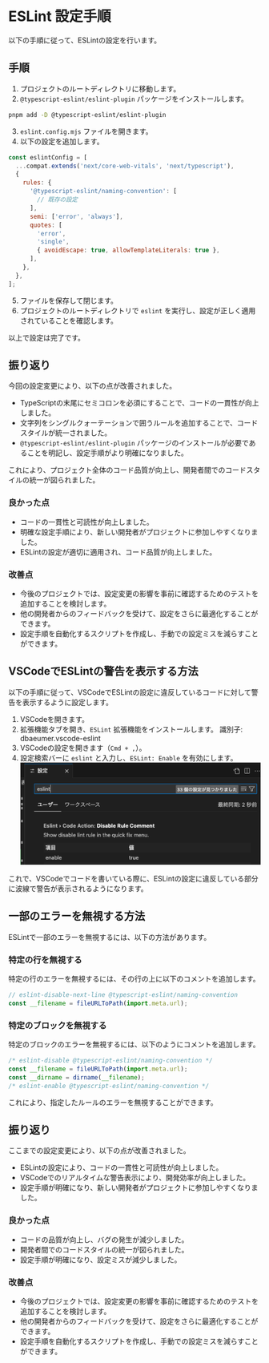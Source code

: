 # ESLint 設定手順

以下の手順に従って、ESLintの設定を行います。

## 手順

1. プロジェクトのルートディレクトリに移動します。
2. `@typescript-eslint/eslint-plugin` パッケージをインストールします。

```sh
pnpm add -D @typescript-eslint/eslint-plugin
```

3. `eslint.config.mjs` ファイルを開きます。
4. 以下の設定を追加します。

```javascript
const eslintConfig = [
  ...compat.extends('next/core-web-vitals', 'next/typescript'),
  {
    rules: {
      '@typescript-eslint/naming-convention': [
        // 既存の設定
      ],
      semi: ['error', 'always'],
      quotes: [
        'error',
        'single',
        { avoidEscape: true, allowTemplateLiterals: true },
      ],
    },
  },
];
```

5. ファイルを保存して閉じます。
6. プロジェクトのルートディレクトリで `eslint` を実行し、設定が正しく適用されていることを確認します。

以上で設定は完了です。

## 振り返り

今回の設定変更により、以下の点が改善されました。

- TypeScriptの末尾にセミコロンを必須にすることで、コードの一貫性が向上しました。
- 文字列をシングルクォーテーションで囲うルールを追加することで、コードスタイルが統一されました。
- `@typescript-eslint/eslint-plugin` パッケージのインストールが必要であることを明記し、設定手順がより明確になりました。

これにより、プロジェクト全体のコード品質が向上し、開発者間でのコードスタイルの統一が図られました。

### 良かった点

- コードの一貫性と可読性が向上しました。
- 明確な設定手順により、新しい開発者がプロジェクトに参加しやすくなりました。
- ESLintの設定が適切に適用され、コード品質が向上しました。

### 改善点

- 今後のプロジェクトでは、設定変更の影響を事前に確認するためのテストを追加することを検討します。
- 他の開発者からのフィードバックを受けて、設定をさらに最適化することができます。
- 設定手順を自動化するスクリプトを作成し、手動での設定ミスを減らすことができます。

## VSCodeでESLintの警告を表示する方法

以下の手順に従って、VSCodeでESLintの設定に違反しているコードに対して警告を表示するように設定します。

1. VSCodeを開きます。
2. 拡張機能タブを開き、`ESLint` 拡張機能をインストールします。 識別子: dbaeumer.vscode-eslint
3. VSCodeの設定を開きます（`Cmd + ,`）。
4. 設定検索バーに `eslint` と入力し、`ESLint: Enable` を有効にします。
   ![ESLint: Enable](eslint-enable.png)

これで、VSCodeでコードを書いている際に、ESLintの設定に違反している部分に波線で警告が表示されるようになります。

## 一部のエラーを無視する方法

ESLintで一部のエラーを無視するには、以下の方法があります。

### 特定の行を無視する

特定の行のエラーを無視するには、その行の上に以下のコメントを追加します。

```javascript
// eslint-disable-next-line @typescript-eslint/naming-convention
const __filename = fileURLToPath(import.meta.url);
```

### 特定のブロックを無視する

特定のブロックのエラーを無視するには、以下のようにコメントを追加します。

```javascript
/* eslint-disable @typescript-eslint/naming-convention */
const __filename = fileURLToPath(import.meta.url);
const __dirname = dirname(__filename);
/* eslint-enable @typescript-eslint/naming-convention */
```

これにより、指定したルールのエラーを無視することができます。

## 振り返り

ここまでの設定変更により、以下の点が改善されました。

- ESLintの設定により、コードの一貫性と可読性が向上しました。
- VSCodeでのリアルタイムな警告表示により、開発効率が向上しました。
- 設定手順が明確になり、新しい開発者がプロジェクトに参加しやすくなりました。

### 良かった点

- コードの品質が向上し、バグの発生が減少しました。
- 開発者間でのコードスタイルの統一が図られました。
- 設定手順が明確になり、設定ミスが減少しました。

### 改善点

- 今後のプロジェクトでは、設定変更の影響を事前に確認するためのテストを追加することを検討します。
- 他の開発者からのフィードバックを受けて、設定をさらに最適化することができます。
- 設定手順を自動化するスクリプトを作成し、手動での設定ミスを減らすことができます。
